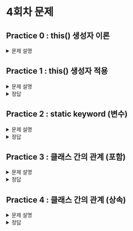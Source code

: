 # 4회차 문제

## Practice 0 : this() 생성자 이론

<details> <summary>문제 설명</summary>

### **[문제]** this() 이론

### **[설명]** this()를 이용한 클래스 내의 다른 생성자 호출


<span style="color:red"> 설명을 위한 문제입니다. 푸는거 없어요</span>
<br>


클래스는 최소한 한 가지 이상의 생성자를 갖고 있어야한다. 
사용자가 생성자를 따로 작성하지 않는다면 기본 생성자 `ClassName(){ }`을 제공한다.

그리고 이 생성자는 2개 이상 존재할 수 있고, 객체를 생성하는 방식에 따라서 각기 다른 생성자가 호출된다.
밑의 코드를 예시로 보자. 

```java
class Student {
    String name;
    int studentId;

    Student(String name, int studentId) {
        this.name = name;
        this.studentId = studentId;
    }

    Student(String name) {
        this.name = name;
        this.studentId = -1;
    }

    Student() {
        this.name = null;
        this,studentId = -1;
    }
}
```
위의 코드에서는 3가지의` Student` 클래스에 대한 생성자가 존재한다. 하나의 메소드 명으로 여러 가지의
다른 기능을 수행할 수 있는 것으로 `다형성`의 일종으로도 여긴다.

위의 코드를 리팩토링(출력 결과는 유지한 채 코드를 수정하는 것)하면 다음과 같다.
```java
class Student{
	String name;
	int studentId;
	
	Student(String name, int studentId){  // 1
		this.name = name;
		this.studentId = studentId;
        System.out.println("constructor 1");
	}
	
	Student(String name){ // 2
		this(name, -1);
        System.out.println("constructor 2");
	}
	
	Student(){ // 3
		this(null, -1);
        System.out.println("constructor 3");
	}
}
```
`this() 생성자`는 클래스의 생성자 또는 클래스 내의 다른 생성자를 호출하는 메서드이다.
`this() 생성자`를 사용하기 위해서는 생성자 내의 구현부에서 가장 위에(처음에) 실행되어야한다.

`this() 생성자`는 전달받은 매개변수를 다른 생성자로 전달하여, 다른 생성자의 코드를 진행하고 다시
원래의 구현부로 돌아와 나머지 코드을 실행한다. 여기서 다른 생성자를 택하는 것은 자바 컴파일러가 생성자에 입력한
매개변수의 개수를 보고, 적당한 것을 선택한다.

여러가지 형식으로 매개변수를 입력하고, 이에 따라 어떤 생성자가 호출되는지 파악하기 위한 코드를 작성해보았다.
`Student` 클래스는 위의 코드와 동일하여 따로 첨부하지 않았다.

```java
public class practice01 {
	public static void main(String [] args) {
		System.out.println("--std1--");
		Student std1 = new Student("FULL",1234);
		System.out.println("------");
		
		System.out.println("--std2--");
		Student std2 = new Student("HALF");
		System.out.println("------");
		
		System.out.println("--std3--");
		Student std3 = new Student();
		System.out.println("------");
	}
}
/*
출력결과
--std1--
constructor 1
------
--std2--
constructor 1
constructor 2
------
--std3--
constructor 1
constructor 3
------  
 */
```

std1 : 제일 위의 생성자 코드만 진행 <br>
std2 : 가운데 생성자 코드부터 시작하여, 제일 위의 생성자 코드를 진행하고, 가운데 생성자 코드의 나머지 부분을 진행 <br>
std3 : 마지막 생성자 코드부터 시작하여, 제일 위의 생성자 코드를 진행하고, 마지막 생성자 코드의 나머지 부분을 진행.


</details>


## Practice 1 : this() 생성자 적용

<details>
<summary>문제 설명</summary>

### **[문제]** this() 생성자 이용하기

### **[설명]** 
`this()` 생성자를 이용해 코드를 간단하게 작성해보자. 이번 예제에서는 `Car` 클래스를 작성하고자 한다.
우선 `Car` 클래스에는 멤버 변수로 다음을 갖는다.

|접근제어자| 자료형 | 변수명      |
|---|---|----------|
|public|String| carType  |
|public|int| carNumber |
|public|int| carInfo  |
|public|String|customerName|

생성자는 모두 public 접근 제어자를 갖으며, 총 2개 존재한다. 
1. 모든 멤버 변수에 대해 매개변수로 갖는다.
2. `customerName`을 제외한 멤버 변수 전부를 매개변수로 갖으며, `customerName`에 "none"을 할당한다.

<span style="color:red"> HINT : 1번 생성자를 먼저 작성한 이후에 2번 생성자에서 this() 생성자를 호출하자.</span>
<br>

</details> 

<details>
<summary>정답</summary>

### **[코드]**

```java
package practice01;

class practice01 {
  public static void main(String[] args) {
    Car car1 = new Car("small", 1111, 1, "Hantor");
    Car car2 = new Car("mid", 1234, 2);

    System.out.println(car1.toString() + "\n");
    System.out.println(car2.toString());
  }
}

class Car{

  // TO DO : Write member variable
  public String carType; // small, mid, large
  public int carNumber; // 1000 ~ 9999
  public int carCondition;   // 1 for good, 0 for bad.
  public String customerName;
  //
  // TO DO : Make constructor with full parameters
  public Car(String carType, int carNumber, int carCondition, String customerName) {
    this.carType = carType;
    this.carNumber = carNumber;
    this.carCondition = carCondition;
    this.customerName = customerName;
  }
  //
  // TO DO : Make constructor using this() constructor with only carType, carNumber, carCondition 
  public Car(String carType, int carNumber, int carCondition){
    this(carType, carNumber, carCondition, "none");
  }
  //

  public String toString() {
    return "carType : " + this.carType + ", carNumber : " + this.carNumber +
            ", carCondition : " + this.carCondition + ", customerName : " + this.customerName;
  }
}
```

</details>

## Practice 2 : static keyword (변수)

<details>
<summary>문제 설명</summary>

### **[문제]** static keyword

### **[이론]**

- static keyword

    > Static 키워드를 통해 생성된 정적멤버들은 Heap영역이 아닌 Static영역에 할당됩니다.
    Static 영역에 할당된 메모리는 모든 객체가 공유하여 하나의 멤버를 어디서든지 참조할 수 있는 장점을 가지지만
    Garbage Collector의 관리 영역 밖에 존재하기에 Static영역에 있는 멤버들은 프로그램의 종료시까지 메모리가 할당된 채로 존재하게 됩니다.
    
    > 출처 : 코딩팩토리(https://coding-factory.tistory.com/524)
    
    변수/메소드를 생성할 때, 인스턴스 변수/메소드로 생성할 것인 지, 클래스 변수/메소드로 생성할 것인지는
    `static` keyword가 결정한다. `static`을 붙이지 않고 생성할 경우 인스턴스 변수/메서드로 생성되고,
    `static` keyword를 붙일 경우 클래스 변수/메서드로 생성된다.
    
    `static` keyword가 붙은 메서드들은 클래스가 메모리에 올라갈 때(실행할 때), 바로 정적(static) 메서드가 생성되기 때문에, 따로
    객체를 생성하지 않고 사용할 수 있다. 따라서 이전에 클래스를 이용하지 않는 매서드들에서 `void static add()` 등과 같은 식으로 선언된 것을 확인
    할 수 있었다.

`static` keyword는 변수로 쓰이는 경우 대부분 공유의 목적으로 이용된다. `static`이 붙은 변수들의 경우 공통된 메모리 공간을 이용하기 때문에,
**서로 다른 객체에서 해당 변수를 이용하여도 같은 메모리 공간에 접근하여 데이터 값을 변동시킬 수 있다.**
 
```java
public class Practice03 {

  public static void main(String[] args) {
    Counter c1 = new Counter();
    System.out.println("c1's count_static " + c1.count_static); 
    // c1.count_static == Counter.count_static
    System.out.println("c1's count_normal " + c1.count_normal + "\n");

    Counter c2 = new Counter();
    System.out.println("c2's count_static " + c2.count_static);
    // c2.count_static == Counter.count_static
    System.out.println("c2's count_normal " + c2.count_normal + "\n");

    Counter c3 = new Counter();
    System.out.println("c3's count_static " + c3.count_static);
    // c3.count_static == Counter.count_static
    System.out.println("c3's count_normal " + c3.count_normal + "\n");

    System.out.println("c1's count_static " + c1.count_static);
    System.out.println("c1's count_normal " + c1.count_normal + "\n");
  }

}

class Counter{
  public static int count_static = 0;
  public int count_normal = 0;

  public Counter() {
    count_static += 1;
    count_normal += 1;
  }

}

/* 출력 결과
c1's count_static 1
c1's count_normal 1

c2's count_static 2
c2's count_normal 1

c3's count_static 3
c3's count_normal 1

c1's count_static 3
c1's count_normal 1
 */
```

static이 붙은 멤버 변수(클래스 변수)의 경우에는 서로 다른 객체에서 접근하여도,
공통된 메모리를 사용하여 값이 같이 변동되는 것을 확인할 수 있다.

### **[설명]**

한터 직영점을 다루는 사장님이 운영하는 여러 매장에 대해서 소득과 고객 수를 파악하려고 한다.
소득은 멤버변수로 선언이 되어 객체마다 다른 값을 갖도록 하고 **고객 수를 통합**하여 파악하려고 한다. TO DO 부분을 채워서 해당 출력 결과를 얻도록 만들어보자.

1. getOrder() 메소드 <br>
  호출 시에 orderNumber을 1 증가시키고, 해당 객체의 income에 price만큼 더한다.
2. main 메소드의 TODO 부분 채우기 <br>
  orderNumber의 값을 출력한다.
</details>

<details>
<summary>정답</summary>

### **[코드]**

```java
public class Practice02 {
	public static void main(String args[]) {
		Shop[] shops = new Shop[5];
		for(int a=0; a<3; a++) {
			shops[a] = new Shop("한터 " + (a+1) +"호점", 10000 *(a + 1));
		}
		
		shops[0].getOrder();	shops[0].getOrder();	shops[0].getOrder();
		shops[1].getOrder();	shops[1].getOrder();
		shops[2].getOrder();	
		
		for(int a=0; a<3; a++) {
			shops[a].getInfo();
		}
		
		// TO DO 1 : print orderNumber value
		//System.out.println("Total orderNumber " + Shop.orderNumber);
		//System.out.println("\nTotal orderNumber " + shops[0].orderNumber);
        System.out.println("\nTotal orderNumber " + (TODO));
		//
	}
}

class Shop{
	public String name;
	static int orderNumber = 0;
	public int price;
	public int income = 0;
	
	public Shop(String name, int price) {
		this.name = name;
		this.price = price;
	}
	
	// TO DO 2 : make getOrder Method
	public void getOrder() {
		orderNumber++;
		this.income += price;
	}
	//
	
	public void getInfo() {
		System.out.println("\nSHOP NAME : " + this.name);
		System.out.println("MENU PRICE : " + this.price);
		System.out.println("SHOP INCOME : " + this.income);
	}
}

```

</details>



## Practice 3 : 클래스 간의 관계 (포함)


<details>
<summary>문제 설명</summary>

### **[이론]**

클래스 간의 관계는 간단하게 `상속` vs `포함`으로 구분할 수 있다.
우선 이해하기 쉬운 `포함` 관계에 대해 먼저 설명하자면, 클래스의 멤버 변수로 다른 클래스가 들어가는 것을 의미한다.
다음과 같은 코드를 확인하자.

```java
public class Practice03 {
  public static void main(String args[]) {
    Circle c = new Circle();
    c.p.x = 3;
    c.p.y = 4;
    c.r = 3;
  }
}

class Point {
    int x; // x 좌표
    int y; // y 좌표
}

class Circle{
    Point p = new Point(); // 원점
    int r; // 반지름 
}
```
Point라는 클래스(객체)를 Circle의 멤버변수로 이용하면서 Point의 x, y 멤버 변수를 이용할 수 있게 되었다.
Circle에서 Point 객체에 대해 접근하기 위해서는 위와 같이 . 을 통해 접근할 수 있다. 하지만 이후의 과정에서는 이렇게 . 을
통해서 접하는 방식보다는 값을 설정하는 메서드를 이용하여 접근하는 것이 일반적이다.

### **[문제]** Account 클래스 작성하기

### **[설명]** 

Account 클래스를 작성하고자 한다. Account 클래스의 구성요소는 다음과 같다.

- Account 클래스의 멤버변수

| 접근제어자   | 자료형    | 변수명        | 설명                             |
|---------|--------|------------|--------------------------------|
| private | int    | AccountNum | 계좌번호를 담는 인스턴스형 멤버변수이다.         |     
| private | String | bankName   | 해당 계좌의 은행 이름을 담는 인스턴스형 멤버변수이다. |
| private | Customer 클래스 | customer   | 계좌 주인의 정보를 담는 Customer 클래스를 멤버변수로 이용한다.|

- Customer 클래스의 멤버변수

| 접근제어자   | 자료형    | 변수명        | 설명                   |
|---|--------|---|---|
| private | String | name | 고객의 이름을 담는 멤버변수이다.|
|private | int    | phoneNumber | 고객의 핸드폰 번호를 담는 멤버변수이다. |


</details>

<details>
<summary>정답</summary>

### **[코드]**

```java
package Practice03;

public class Practice03{
  public static void main(String[] args) {
    Customer cus = new Customer("README", "010-1111-2222");
    Account acc = new Account(1234, "Hantor", cus);
    acc.showInfo();
  }
}

class Account {
  // TO DO : Write member variable
  private int AccountNum;
  private String bankName;
  private Customer customer;
  //

  public Account(int AccountNum, String bankName, Customer customer) {
    this.AccountNum = AccountNum;
    this.bankName = bankName;
    this.customer = customer;
  }

  public void showInfo(){
    System.out.println("AccountNum : " + this.AccountNum);
    System.out.println("bankName : " + this.bankName);
    System.out.println("customer " + this.customer);
  }
}

class Customer {
  // TO DO : Write member variable
  private String name;
  private String phoneNumber;
  //

  public Customer(String name, String phoneNumber) {
    this.name = name;
    this.phoneNumber = phoneNumber;
  }

  public String toString() {
    return "name : " + this.name + ", phoneNumber : " + this.phoneNumber;
  }
}


```

</details>

## Practice 4 : 클래스 간의 관계 (상속)

<details>
<summary>문제 설명</summary>

### **[이론]** 
`상속`에 대해서 간단하게 정리하면 다음과 같다.
1. 상속이란 기존의 클래스를 재사용해서 새로운 클래스를 작성하는 것을 의미한다.
2. 새롭게 작성한 클래스에 대해서 조상과 자손으로 관계를 맺어준다.
3. 자손은 생성자와 초기화 블럭을 제외한 모든 멤버를 상속받는다.

상속의 과정을 통해, 조상-자손 클래스 간의 공통 부분은 조상 클래스 부분에 작성하고 개별 부분으로는 자손 클래스 부분에는 작성하는
과정을 통해서 코드의 간소화를 이룰 수 있다. 다음 코드를 보자.

```java
class Tv {
    String color;
    boolean power;
    int channel;
    
    Tv(String color){
      this.color = color;
    }
    
    void changePower() {
      power = !power;
    }
    
    void channelUp() {
      channel ++;
    }
    
    void channelDown() {
      channel --;
    }
}

class CaptionTv  {
    String color;
    boolean power;
    int channel;
    String language;
    int fontSize;
    
    CaptionTv(String color, String language){
        this.color = color;
        this.language = language;
    }
  
    void changePower() {
      power = !power;
    }
  
    void channelUp() {
      channel ++;
    }
  
    void channelDown() {
      channel --;
    }
  
    void fontSizeUp() {
      fontSize ++;
    }
  
    void fontSizeDown() {
      fontSize --;
    }
}
```
위의 두 코드를 잘 보면, 멤버 변수 color, power, channel과 changePower(), channelUp(), channelDown() 메서드가
공통된 것을 확인할 수 있다. 이러한 경우에 공통된 부분을 조상 클래스로 설정하여 상속을 진행하는 것이 가능하다.

다음의 두 클래스 중에 Tv 클래스는 `조상 클래스`가 되고, CaptionTv 클래스는 `자손 클래스`가 된다. 상속 과정 후 코드는 다음과 같다.

```java
class CaptionTv extends Tv {
	
	String language;
	int fontSize;

	CaptionTv(String color, String language){
		super(color);
		this.language = language;
	}
	
	void fontSizeUp() {
		fontSize ++;
	}
	
	void fontSizeDown() {
		fontSize --;
	}
}
```

이 중에서 `super(color)`는 조상 클래스의 생성자에 color을 매개변수로 전달하여
조상의 생성자인 `Tv(String color){  this.color = color; }`를 통해 color의 멤버변수에 값을 할당하는 과정이다.

this() 생성자와 마찬가지로 super() 생성자는 생성자 코드의 가장 위에 위치해야한다. 

### **[문제]** 고양이랑 강아지는 동물이다.

### **[설명]**

두 개의 클래스로부터 상속을 진행하고자 한다. 조상 클래스를 작성하는 것은 처음부터 작성을 하면서 자손 클래스에 세부 내용을
정리하는 방식도 존재하지만, 이미 작성한 클래스들을 바탕으로 공통된 부분을 뽑아내서 조상 클래스를 작성하는 방식도 존재한다.
간단한 코드에서는 두번째 방식으로 조상 클래스를 작성하는 경우가 많을 것이다.

따라서 이번 실습 문제에서는 이미 작성되어 있는 클래스 2개에서 조상 클래스를 뽑아내는 과정을 진행할 것이다.
제공 될 코드는 Dog 클래스와 Cat 클래스이다. 두 클래스에서 공통된 부분을 뽑아내어 조상 클래스로 설정하고, 이를 상속받아
코드 작성을 최소화하는 과정을 진행할 것이다.

```java

public class Cat {
  public String name;       // 공통부 1
  public int age;           // 공통부 2
  public int hungry;        // 공통부 3
  public int claw_length;

  public Cat(String name, int age, int claw_length) {
    this.name = name;       // 생성자 공통부 1
    this.age = age;         // 생성자 공통부 2
    this.claw_length = claw_length;
  }

  public void feed() {      // 공통부 4
    this.hungry++;
  }

  public void crying() {
    System.out.println("멍멍");
    this.hungry--;
  }
}


public class Dog {
  public String name;       // 공통부 1
  public int age;           // 공통부 2
  public int hungry;        // 공통부 3
  public int tail_length;

  public Dog(String name, int age, int tail_length) {
    this.name = name;       // 생성자 공통부 1
    this.age = age;         // 생성자 공통부 2
    this.tail_length = tail_length;
  }

  public void feed() {      // 공통부 4
    this.hungry++;
  }

  public void crying() {
    System.out.println("멍멍");
    this.hungry--;
  }
}
```
다음의 코드에서 공통부를 추출하여 조상클래스로 작성할 것이다. 조상 클래스를 처음으로 작성하기 때문에,
이번 실습 과제에서는 조상 클래스와 자손 클래스의 생성자에 대해서 스켈레톤 코드로 제공할 것이다. 

</details>

<details>
<summary>정답</summary>

### **[코드]**

```java
class Animal {
    // TO DO : 멤버 변수 중 공통부 작성하기
	public String name;     // 공통부 1
	public int age;         // 공통부 2
	public int hungry;      // 공통부 3
    //
	
	public Animal(String name, int age) {
		this.name = name;   // 생성자 공통부 1
		this.age = age;     // 생성자 공통부 2
	}
	
    // TO DO : 메소드들 중에 공통부 작성하기
	public void feed() {    // 공통부 4
		this.hungry++;
	}
    //

}

class Dog extends Animal{

    // TO DO: 공통부가 아닌 멤버 변수는 따로 작성한다.
	private int tail_length; 
	//
  
	public Dog(String name, int age, int tail_length) {
		super(name, age);       // 조상 클래스의 생성자로 매개변수 전달
		this.tail_length = tail_length; // 자손 클래스의 멤버 변수에 값 할당
	}
    
    // TO DO: 공통부가 아닌 부분은 따로 작성한다.
	public void Crying() {
		System.out.println("멍멍");
		this.hungry--;
	}
    //
}

class Cat extends Animal{
	
    // TO DO: 공통부가 아닌 멤버 변수는 따로 작성한다.
	private int claw_length;
    //
	
	public Cat(String name, int age, int claw_length) {
		super(name, age);       // 조상 클래스의 생성자로 매개변수 전달
		this.claw_length = claw_length; // 자손 클래스의 멤버 변수에 값 할당
	}

    // TO DO: 공통부가 아닌 부분은 따로 작성한다.
	public void Crying() {      
		System.out.println("야옹");
		this.hungry--;
	}
    //
}
```

</details>
